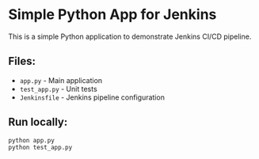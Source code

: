 # Simple Python App for Jenkins

This is a simple Python application to demonstrate Jenkins CI/CD pipeline.

## Files:
- `app.py` - Main application
- `test_app.py` - Unit tests
- `Jenkinsfile` - Jenkins pipeline configuration

## Run locally:
```bash
python app.py
python test_app.py
